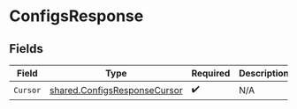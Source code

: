 # ConfigsResponse


## Fields

| Field                                                                        | Type                                                                         | Required                                                                     | Description                                                                  |
| ---------------------------------------------------------------------------- | ---------------------------------------------------------------------------- | ---------------------------------------------------------------------------- | ---------------------------------------------------------------------------- |
| `Cursor`                                                                     | [shared.ConfigsResponseCursor](../../models/shared/configsresponsecursor.md) | :heavy_check_mark:                                                           | N/A                                                                          |